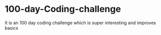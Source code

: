 # 100-day-Coding-challenge
It is an 100 day coding challenge which is super interesting and improves basics 
